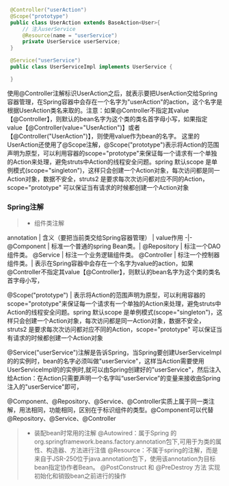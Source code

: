 ```java
 @Controller("userAction")
 @Scope("prototype")
 public class UserAction extends BaseAction<User>{
     // 注入userService
     @Resource(name = "userService")
     private UserService userService;
 }

 @Service("userService")
 public class UserServiceImpl implements UserService {

 }
```

使用@Controller注解标识UserAction之后，就表示要把UserAction交给Spring容器管理，在Spring容器中会存在一个名字为"userAction"的action，这个名字是根据UserAction类名来取的。注意：如果@Controller不指定其value【@Controller】，则默认的bean名字为这个类的类名首字母小写，如果指定value【@Controller(value="UserAction")】或者【@Controller("UserAction")】，则使用value作为bean的名字。
这里的UserAction还使用了@Scope注解，@Scope("prototype")表示将Action的范围声明为原型，可以利用容器的scope="prototype"来保证每一个请求有一个单独的Action来处理，避免struts中Action的线程安全问题。spring 默认scope 是单例模式(scope="singleton")，这样只会创建一个Action对象，每次访问都是同一Action对象，数据不安全，struts2 是要求每次次访问都对应不同的Action，scope="prototype" 可以保证当有请求的时候都创建一个Action对象


### Spring注解
> - 组件类注解

annotation | 含义（要把当前类交给Spring容器管理） | value作用
-|-
@Component | 标准一个普通的spring Bean类。|
@Repository | 标注一个DAO组件类。
@Service | 标注一个业务逻辑组件类。
@Controller | 标注一个控制器组件类。| 表示在Spring容器中会存在一个名字为value的action，如果@Controller不指定其value【@Controller】，则默认的bean名字为这个类的类名首字母小写，

@Scope("prototype") | 表示将Action的范围声明为原型，可以利用容器的scope="prototype"来保证每一个请求有一个单独的Action来处理，避免struts中Action的线程安全问题。spring 默认scope 是单例模式(scope="singleton")，这样只会创建一个Action对象，每次访问都是同一Action对象，数据不安全，struts2 是要求每次次访问都对应不同的Action，scope="prototype" 可以保证当有请求的时候都创建一个Action对象

@Service("userService")注解是告诉Spring，当Spring要创建UserServiceImpl的的实例时，bean的名字必须叫做"userService"，这样当Action需要使用UserServiceImpl的的实例时,就可以由Spring创建好的"userService"，然后注入给Action：在Action只需要声明一个名字叫“userService”的变量来接收由Spring注入的"userService"即可，

@Component、@Repository、@Service、@Controller实质上属于同一类注解，用法相同，功能相同，区别在于标识组件的类型。@Component可以代替@Repository、@Service、@Controller

> - 装配bean时常用的注解
@Autowired：属于Spring 的org.springframework.beans.factory.annotation包下,可用于为类的属性、构造器、方法进行注值
@Resource：不属于spring的注解，而是来自于JSR-250位于java.annotation包下，使用该annotation为目标bean指定协作者Bean。
@PostConstruct 和 @PreDestroy 方法 实现初始化和销毁bean之前进行的操作
